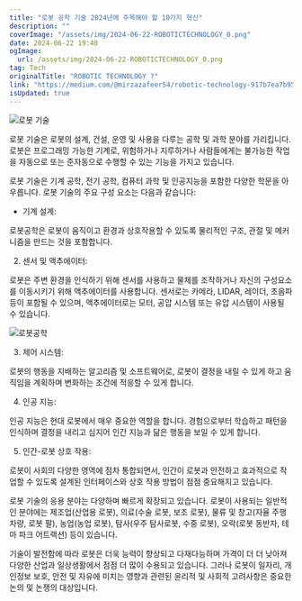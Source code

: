 ```yaml
---
title: "로봇 공학 기술 2024년에 주목해야 할 10가지 혁신"
description: ""
coverImage: "/assets/img/2024-06-22-ROBOTICTECHNOLOGY_0.png"
date: 2024-06-22 19:40
ogImage:
  url: /assets/img/2024-06-22-ROBOTICTECHNOLOGY_0.png
tag: Tech
originalTitle: "ROBOTIC TECHNOLOGY ?"
link: "https://medium.com/@mirzazafeer54/robotic-technology-917b7ea7b952"
isUpdated: true
---
```


![로봇 기술](/assets/img/2024-06-22-ROBOTICTECHNOLOGY_0.png)

로봇 기술은 로봇의 설계, 건설, 운영 및 사용을 다루는 공학 및 과학 분야를 가리킵니다. 로봇은 프로그래밍 가능한 기계로, 위험하거나 지루하거나 사람들에게는 불가능한 작업을 자동으로 또는 준자동으로 수행할 수 있는 기능을 가지고 있습니다.

로봇 기술은 기계 공학, 전기 공학, 컴퓨터 과학 및 인공지능을 포함한 다양한 학문을 아우릅니다. 로봇 기술의 주요 구성 요소는 다음과 같습니다:

- 기계 설계:

<!-- cozy-coder - 수평 -->

<ins class="adsbygoogle"
     style="display:block"
     data-ad-client="ca-pub-4877378276818686"
     data-ad-slot="1107185301"
     data-ad-format="auto"
     data-full-width-responsive="true"></ins>

<script>
     (adsbygoogle = window.adsbygoogle || []).push({});
</script>

로봇공학은 로봇이 움직이고 환경과 상호작용할 수 있도록 물리적인 구조, 관절 및 메커니즘을 만드는 것을 포함합니다.

2. 센서 및 액추에이터:

로봇은 주변 환경을 인식하기 위해 센서를 사용하고 물체를 조작하거나 자신의 구성요소를 이동시키기 위해 액추에이터를 사용합니다. 센서로는 카메라, LIDAR, 레이더, 초음파 등이 포함될 수 있으며, 액추에이터로는 모터, 공압 시스템 또는 유압 시스템이 사용될 수 있습니다.

![로봇공학](/assets/img/2024-06-22-로봇공학_1.png)

<!-- cozy-coder - 수평 -->

<ins class="adsbygoogle"
     style="display:block"
     data-ad-client="ca-pub-4877378276818686"
     data-ad-slot="1107185301"
     data-ad-format="auto"
     data-full-width-responsive="true"></ins>

<script>
     (adsbygoogle = window.adsbygoogle || []).push({});
</script>

3. 제어 시스템:

로봇의 행동을 지배하는 알고리즘 및 소프트웨어로, 로봇이 결정을 내릴 수 있게 하고 움직임을 계획하며 변화하는 조건에 적응할 수 있게 합니다.

4. 인공 지능:

인공 지능은 현대 로봇에서 매우 중요한 역할을 합니다. 경험으로부터 학습하고 패턴을 인식하며 결정을 내리고 심지어 인간 지능과 닮은 행동을 보일 수 있게 합니다.

<!-- cozy-coder - 수평 -->

<ins class="adsbygoogle"
     style="display:block"
     data-ad-client="ca-pub-4877378276818686"
     data-ad-slot="1107185301"
     data-ad-format="auto"
     data-full-width-responsive="true"></ins>

<script>
     (adsbygoogle = window.adsbygoogle || []).push({});
</script>

5. 인간-로봇 상호 작용:

로봇이 사회의 다양한 영역에 점차 통합되면서, 인간이 로봇과 안전하고 효과적으로 작업할 수 있도록 설계된 인터페이스와 상호 작용 방법이 점점 중요해지고 있습니다.

로봇 기술의 응용 분야는 다양하며 빠르게 확장되고 있습니다. 로봇이 사용되는 일반적인 분야에는 제조업(산업용 로봇), 의료(수술 로봇, 보조 로봇), 물류 및 창고(자율 주행 차량, 로봇 팔), 농업(농업 로봇), 탐사(우주 탐사로봇, 수중 로봇), 오락(로봇 동반자, 테마 파크 어트랙션) 등이 있습니다.

기술이 발전함에 따라 로봇은 더욱 능력이 향상되고 다재다능하며 가격이 더 더 낮아져 다양한 산업과 일상생활에서 점점 더 많이 수용되고 있습니다. 그러나 로봇이 일자리, 개인정보 보호, 안전 및 자유에 미치는 영향과 관련된 윤리적 및 사회적 고려사항은 중요한 논의 및 논쟁의 대상입니다.
